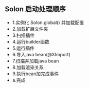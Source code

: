 ## Solon 启动处理顺序

* 1.实例化 Solon.global() 并加载配置
* 2.加载扩展文件夹
* 3.扫描插件
* 4.运行builder函数
* 5.运行插件
* 6.导入java bean(@XImport)
* 7.扫描并加载java bean
* 8.加载渲染关系
* 9.执行bean加完成事件
* a.完成






